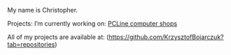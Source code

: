 My name is Christopher.

Projects:
I’m currently working on: [PCLine computer shops](https://github.com/KrzysztofBojarczuk/PCLine-computer-shops) 

All of my projects are available at: (https://github.com/KrzysztofBojarczuk?tab=repositories)



